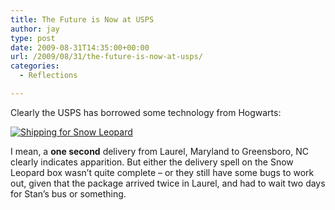 ```yaml
---
title: The Future is Now at USPS
author: jay
type: post
date: 2009-08-31T14:35:00+00:00
url: /2009/08/31/the-future-is-now-at-usps/
categories:
  - Reflections

---
```

Clearly the USPS has borrowed some technology from Hogwarts:

[![Shipping for Snow Leopard][1]][2]

I mean, a **one second** delivery from Laurel, Maryland to Greensboro, NC clearly indicates apparition. But either the delivery spell on the Snow Leopard box wasn’t quite complete &#8211; or they still have some bugs to work out, given that the package arrived twice in Laurel, and had to wait two days for Stan’s bus or something.

 [1]: https://cdn.rambleon.org/migrate/2009/08/SnowLeopardShipping.png (Shipping for Snow Leopard)
 [2]: https://cdn.rambleon.org/migrate/2009/08/SnowLeopardShipping.png